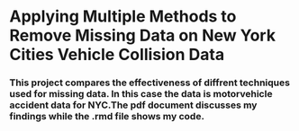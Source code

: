 # Applying Multiple Methods to Remove Missing Data on New York Cities Vehicle Collision Data

### This project compares the effectiveness of diffrent techniques used for missing data. In this case the data is motorvehicle accident data for NYC.The pdf document discusses my findings while the .rmd file shows my code. 
